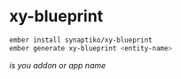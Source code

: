 # xy-blueprint

```bash
ember install synaptiko/xy-blueprint
ember generate xy-blueprint <entity-name>
```

*<entity-name> is you addon or app name*
